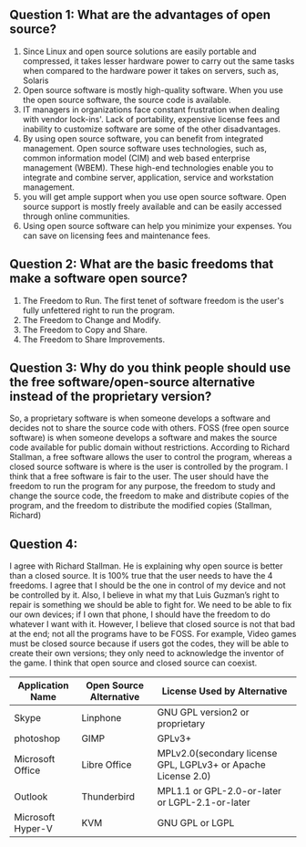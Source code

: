 ## Question 1: What are the advantages of open source?
1. Since Linux and open source solutions are easily portable and compressed, it takes lesser hardware power to carry out the same tasks when compared to the hardware power it takes on servers, such as, Solaris
2. Open source software is mostly high-quality software. When you use the open source software, the source code is available.
3. IT managers in organizations face constant frustration when dealing with vendor lock-ins'. Lack of portability, expensive license fees and inability to customize software are some of the other disadvantages.
4. By using open source software, you can benefit from integrated management. Open source software uses technologies, such as, common information model (CIM) and web based enterprise management (WBEM). These high-end technologies enable you to integrate and combine server, application, service and workstation management.
5. you will get ample support when you use open source software. Open source support is mostly freely available and can be easily accessed through online communities.
6. Using open source software can help you minimize your expenses. You can save on licensing fees and maintenance fees.

## Question 2: What are the basic freedoms that make a software open source?
1. The Freedom to Run. The first tenet of software freedom is the user's fully unfettered right to run the program.
2. The Freedom to Change and Modify.
3. The Freedom to Copy and Share. 
4. The Freedom to Share Improvements.

## Question 3: Why do you think people should use the free software/open-source alternative instead of the proprietary version?
So, a proprietary software is when someone develops a software and decides not to share the source code with others. FOSS (free open source software) is when someone develops a software and makes the source code available for public domain without restrictions. According to Richard Stallman, a free software allows the user to control the program, whereas a closed source software is where is the user is controlled by the program. I think that a free software is fair to the user. The user should have the freedom to run the program for any purpose, the freedom to study and change the source code, the freedom to make and distribute copies of the program, and the freedom to distribute the modified copies (Stallman, Richard)

## Question 4:
I agree with Richard Stallman. He is explaining why open source is better than a closed source. It is 100% true that the user needs to have the 4 freedoms. I agree that I should be the one in control of my device and not be controlled by it. Also, I believe in what my that Luis Guzman’s right to repair is something we should be able to fight for. We need to be able to fix our own devices; if I own that phone, I should have the freedom to do whatever I want with it. However, I believe that closed source is not that bad at the end; not all the programs have to be FOSS. For example, Video games must be closed source because if users got the codes, they will be able to create their own versions; they only need to acknowledge the inventor of the game. I think that open source and closed source can coexist. 

Application Name | Open Source Alternative | License Used by Alternative
---------------- | ----------------------- | ---------------------------
Skype            | Linphone                | GNU GPL version2 or proprietary
photoshop        | GIMP                    | GPLv3+
Microsoft Office | Libre Office            | MPLv2.0(secondary license GPL, LGPLv3+ or Apache License 2.0)
Outlook          | Thunderbird             | MPL1.1 or GPL-2.0-or-later or LGPL-2.1-or-later
Microsoft Hyper-V| KVM                     | GNU GPL or LGPL